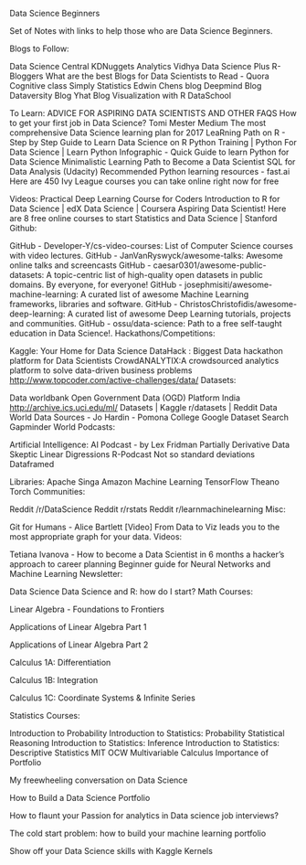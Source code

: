 Data Science Beginners

Set of Notes with links to help those who are Data Science Beginners.

Blogs to Follow:

Data Science Central
KDNuggets
Analytics Vidhya
Data Science Plus
R-Bloggers
What are the best Blogs for Data Scientists to Read - Quora
Cognitive class
Simply Statistics
Edwin Chens blog
Deepmind Blog
Dataversity Blog
Yhat Blog
Visualization with R
DataSchool

To Learn:
ADVICE FOR ASPIRING DATA SCIENTISTS AND OTHER FAQS
How to get your first job in Data Science? Tomi Mester Medium
The most comprehensive Data Science learning plan for 2017
LeaRning Path on R - Step by Step Guide to Learn Data Science on R
Python Training | Python For Data Science | Learn Python
Infographic - Quick Guide to learn Python for Data Science
Minimalistic Learning Path to Become a Data Scientist
SQL for Data Analysis (Udacity)
Recommended Python learning resources - fast.ai
Here are 450 Ivy League courses you can take online right now for free

Videos:
Practical Deep Learning Course for Coders
Introduction to R for Data Science | edX
Data Science | Coursera
Aspiring Data Scientist! Here are 8 free online courses to start
Statistics and Data Science | Stanford
Github:

GitHub - Developer-Y/cs-video-courses: List of Computer Science courses with video lectures.
GitHub - JanVanRyswyck/awesome-talks: Awesome online talks and screencasts
GitHub - caesar0301/awesome-public-datasets: A topic-centric list of high-quality open datasets in public domains. By everyone, for everyone!
GitHub - josephmisiti/awesome-machine-learning: A curated list of awesome Machine Learning frameworks, libraries and software.
GitHub - ChristosChristofidis/awesome-deep-learning: A curated list of awesome Deep Learning tutorials, projects and communities.
GitHub - ossu/data-science: Path to a free self-taught education in Data Science!.
Hackathons/Competitions:

Kaggle: Your Home for Data Science
DataHack : Biggest Data hackathon platform for Data Scientists
CrowdANALYTIX:A crowdsourced analytics platform to solve data-driven business problems
http://www.topcoder.com/active-challenges/data/
Datasets:

Data worldbank
Open Government Data (OGD) Platform India
http://archive.ics.uci.edu/ml/
Datasets | Kaggle
r/datasets | Reddit
Data World
Data Sources - Jo Hardin - Pomona College
Google Dataset Search
Gapminder World
Podcasts:

Artificial Intelligence: AI Podcast - by Lex Fridman
Partially Derivative
Data Skeptic
Linear Digressions
R-Podcast
Not so standard deviations
Dataframed

Libraries:
Apache Singa
Amazon Machine Learning
TensorFlow
Theano
Torch
Communities:

Reddit /r/DataScience
Reddit r/rstats
Reddit r/learnmachinelearning
Misc:

Git for Humans - Alice Bartlett [Video]
From Data to Viz leads you to the most appropriate graph for your data.
Videos:

Tetiana Ivanova - How to become a Data Scientist in 6 months a hacker’s approach to career planning
Beginner guide for Neural Networks and Machine Learning
Newsletter:

Data Science
Data Science and R: how do I start?
Math Courses:

Linear Algebra - Foundations to Frontiers

Applications of Linear Algebra Part 1

Applications of Linear Algebra Part 2

Calculus 1A: Differentiation

Calculus 1B: Integration

Calculus 1C: Coordinate Systems & Infinite Series

Statistics Courses:

Introduction to Probability
Introduction to Statistics: Probability
Statistical Reasoning
Introduction to Statistics: Inference
Introduction to Statistics: Descriptive Statistics
MIT OCW Multivariable Calculus
Importance of Portfolio

My freewheeling conversation on Data Science

How to Build a Data Science Portfolio

How to flaunt your Passion for analytics in Data science job interviews?

The cold start problem: how to build your machine learning portfolio

Show off your Data Science skills with Kaggle Kernels
